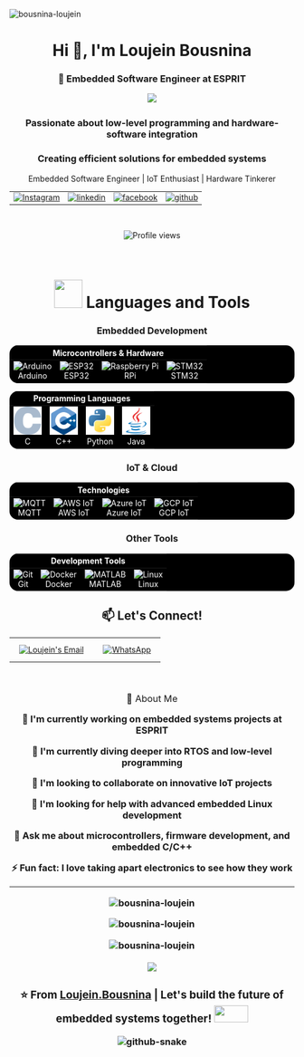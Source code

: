 <p align="left"> 
    <img src="https://komarev.com/ghpvc/?username=bousnina-loujein&label=Profile%20views&color=0e75b6&style=flat" alt="bousnina-loujein" /> 
</p>

<h1 align="center">Hi 👋, I'm <span class="name">Loujein Bousnina</span></h1>
<h3 align="center">🚀 Embedded Software Engineer at ESPRIT</h3>

<!-- Intro -->
<p style="margin: 15px;" align="center">
    <img src="https://readme-typing-svg.herokuapp.com?duration=2000&color=EBD41B&center=true&vCenter=true&lines=Embedded+Systems+Engineer;IoT+Developer;Firmware+Specialist">
    <h3 align="center">Passionate about low-level programming and hardware-software integration</h3>
    <h3 align="center">Creating efficient solutions for embedded systems</h3>
</p>

<p align="center">
Embedded Software Engineer | IoT Enthusiast | Hardware Tinkerer </p>

<div align="center">
<table>
  <tr>
    <td align="center">
      <a href="https://www.instagram.com/loujein3260/" target="_blank">
        <img src="https://bentos.jkominovic.dev/api/v1/bento-cards?url=https%3A%2F%2Fwww.instagram.com%2Floujein3260%2F&subtitle=@loujein3260&size=square" alt="Instagram">
      </a>
    </td>
    <td align="center">
      <a href="https://www.linkedin.com/in/bousnina-loujein-5965a2194/" target="_blank">
        <img src="https://bentos.jkominovic.dev/api/v1/bento-cards?url=https%3A%2F%2Fwww.linkedin.com%2Fin%2Fbousnina-loujein-5965a2194%2F&subtitle=@loujein-bousnina&size=square" alt="linkedin">
      </a>
    </td>
    <td align="center">
      <a href="https://www.facebook.com/majdoub.loujein1211/" target="_blank">
        <img src="https://bentos.jkominovic.dev/api/v1/bento-cards?url=https%3A%2F%2Ffacebook.com%2Fmajdoub.loujein1211&subtitle=@loujein-bousnina&size=square" alt="facebook">
      </a>
    </td>
     <td align="center">
      <a href="https://github.com/bousnina-loujein" target="_blank">
        <img src="https://bentos.jkominovic.dev/api/v1/bento-cards?url=https%3A%2F%2Fgithub.com%2Fbousnina-loujein&subtitle=%2Floujein-bousnina&size=square" alt="github">
      </a>
    </td>
  </tr>
</table>

<br>

<p align="center">
  <img src="https://komarev.com/ghpvc/?username=bousnina-loujein&color=blueviolet&style=flat-square&label=Profile+Views" alt="Profile views" width="200" height="35">
</p>

<br>

<!-- Technos -->
<h1 align="center"><img src="https://media2.giphy.com/media/QssGEmpkyEOhBCb7e1/giphy.gif?cid=ecf05e47a0n3gi1bfqntqmob8g9aid1oyj2wr3ds3mg700bl&rid=giphy.gif" width="50px" height="50px"> Languages and Tools </h1>

<h3 align="center">Embedded Development</h3>

<div align="center">
<table style="background-color: black; color: white; border: none; border-radius: 15px; overflow: hidden;">
  <thead>
    <tr>
      <th colspan="8" align="center" style="color: white;">Microcontrollers & Hardware</th>
    </tr>
  </thead>
  <tbody>
    <tr>
      <td align="center" style="border: none;">
        <img src="https://cdn.worldvectorlogo.com/logos/arduino-1.svg" width="50" height="50" alt="Arduino"/><br>Arduino
      </td>
      <td align="center" style="border: none;">
        <img src="https://upload.wikimedia.org/wikipedia/commons/a/ae/Espressif_Logo.svg" width="50" height="50" alt="ESP32"/><br>ESP32
      </td>
      <td align="center" style="border: none;">
        <img src="https://upload.wikimedia.org/wikipedia/commons/8/8a/Raspberry_Pi_Logo_2016.svg" width="50" height="50" alt="Raspberry Pi"/><br>RPi
      </td>
      <td align="center" style="border: none;">
        <img src="https://upload.wikimedia.org/wikipedia/commons/7/71/STM32_Logo.png" width="50" height="50" alt="STM32"/><br>STM32
      </td>
    </tr>
  </tbody>
</table>
</div>

<div align="center">
<table style="background-color: black; color: white; border: none; border-radius: 15px; overflow: hidden;">
  <thead>
    <tr>
      <th colspan="8" align="center" style="color: white;">Programming Languages</th>
    </tr>
  </thead>
  <tbody>
    <tr>
      <td align="center" style="border: none;">
        <img src="https://raw.githubusercontent.com/devicons/devicon/master/icons/c/c-original.svg" width="50" height="50" alt="C"/><br>C
      </td>
      <td align="center" style="border: none;">
        <img src="https://raw.githubusercontent.com/devicons/devicon/master/icons/cplusplus/cplusplus-original.svg" width="50" height="50" alt="C++"/><br>C++
      </td>
      <td align="center" style="border: none;">
        <img src="https://raw.githubusercontent.com/devicons/devicon/master/icons/python/python-original.svg" width="50" height="50" alt="Python"/><br>Python
      </td>
      <td align="center" style="border: none;">
        <img src="https://raw.githubusercontent.com/devicons/devicon/master/icons/java/java-original.svg" width="50" height="50" alt="Java"/><br>Java
      </td>
    </tr>
  </tbody>
</table>
</div>

<h3 align="center">IoT & Cloud</h3>

<div align="center">
<table style="background-color: black; color: white; border: none; border-radius: 15px; overflow: hidden;">
  <thead>
    <tr>
      <th colspan="8" align="center" style="color: white;">Technologies</th>
    </tr>
  </thead>
  <tbody>
    <tr>
      <td align="center" style="border: none;">
        <img src="https://www.vectorlogo.zone/logos/mqtt/mqtt-icon.svg" width="50" height="50" alt="MQTT"/><br>MQTT
      </td>
      <td align="center" style="border: none;">
        <img src="https://www.vectorlogo.zone/logos/amazon_aws/amazon_aws-icon.svg" width="50" height="50" alt="AWS IoT"/><br>AWS IoT
      </td>
      <td align="center" style="border: none;">
        <img src="https://www.vectorlogo.zone/logos/microsoft_azure/microsoft_azure-icon.svg" width="50" height="50" alt="Azure IoT"/><br>Azure IoT
      </td>
      <td align="center" style="border: none;">
        <img src="https://www.vectorlogo.zone/logos/google_cloud/google_cloud-icon.svg" width="50" height="50" alt="GCP IoT"/><br>GCP IoT
      </td>
    </tr>
  </tbody>
</table>
</div>

<h3 align="center">Other Tools</h3>

<div align="center">
<table style="background-color: black; color: white; border: none; border-radius: 15px; overflow: hidden;">
  <thead>
    <tr>
      <th colspan="8" align="center" style="color: white;">Development Tools</th>
    </tr>
  </thead>
  <tbody>
    <tr>
      <td align="center" style="border: none;">
        <img src="https://www.vectorlogo.zone/logos/git-scm/git-scm-icon.svg" width="50" height="50" alt="Git"/><br>Git
      </td>
      <td align="center" style="border: none;">
        <img src="https://www.vectorlogo.zone/logos/docker/docker-icon.svg" width="50" height="50" alt="Docker"/><br>Docker
      </td>
      <td align="center" style="border: none;">
        <img src="https://upload.wikimedia.org/wikipedia/commons/2/21/Matlab_Logo.png" width="50" height="50" alt="MATLAB"/><br>MATLAB
      </td>
      <td align="center" style="border: none;">
        <img src="https://www.vectorlogo.zone/logos/linux/linux-icon.svg" width="50" height="50" alt="Linux"/><br>Linux
      </td>
    </tr>
  </tbody>
</table>
</div>

<h2 align="center">📫 Let's Connect!</h2>

<table align="center">
  <tr>
    <td colspan="3" align="center">
      <a href="mailto:majdoub.loujein1211@gmail.com" target="_blank">
        <img src="https://bentos.jkominovic.dev/api/v1/generic-card?icon=sigmail&subtitle=majdoub.loujein1211@gmail.com&size=square" alt="Loujein's Email" style="margin: 10px;">
      </a>
    </td>
    <td align="center">
      <a href="https://bentos.jkominovic.dev/api/v1/generic-card?icon=siwhatsapp&subtitle=Tunisia-+216-XXXXXXXX&size=square" target="_blank">
        <img src="https://bentos.jkominovic.dev/api/v1/generic-card?icon=siwhatsapp&subtitle=Tunisia-+216-XXXXXXXX&size=square" alt="WhatsApp" style="margin: 10px;">
      </a>
    </td>
  </tr>
</table>

<br>

<h3>
<div align="center">

<p style="text-align: center;"><span style="font-weight: lighter;">🚀 About Me</span></p>

<p>🔭 I'm currently working on embedded systems projects at ESPRIT</p>

<p>🌱 I'm currently diving deeper into RTOS and low-level programming</p>

<p>👯 I'm looking to collaborate on innovative IoT projects</p>

<p>🤝 I'm looking for help with advanced embedded Linux development</p>

<p>💬 Ask me about microcontrollers, firmware development, and embedded C/C++</p>

<p>⚡ Fun fact: I love taking apart electronics to see how they work</p>

---

<p align="center">
  <img align="center" src="https://github-readme-stats.vercel.app/api?username=bousnina-loujein&show_icons=true&theme=dark&locale=en" alt="bousnina-loujein" />
</p>

<p align="center">
  <img align="center" src="https://github-readme-streak-stats.herokuapp.com/?user=bousnina-loujein&theme=dark" alt="bousnina-loujein" />
</p>

<p align="center">
  <img align="center" src="https://github-readme-stats.vercel.app/api/top-langs?username=bousnina-loujein&show_icons=true&theme=dark&locale=en&layout=compact" alt="bousnina-loujein" />
</p>

<p align="center">
    <img align="center" src="https://media.giphy.com/media/v1.Y2lkPTc5MGI3NjExc3J4dWU0d2R5dGJ1b2V1d2V3eWJ1c2VxZ3J6bWQ1Y2R4dGJ0eWx4eCZlcD12MV9pbnRlcm5hbF9naWZfYnlfaWQmY3Q9Zw/xT5LMHxhOfscxPfIfm/giphy.gif">
</p>

<h3>
<div align="center">
  
⭐️ From [Loujein.Bousnina](https://github.com/bousnina-loujein) | Let's build the future of embedded systems together! <img src='https://raw.githubusercontent.com/ShahriarShafin/ShahriarShafin/main/Assets/handshake.gif' width="60px" height="30px">
</div>
</h3>

<picture>
  <source media="(prefers-color-scheme: dark)" srcset="https://raw.githubusercontent.com/tobiasmeyhoefer/tobiasmeyhoefer/output/github-snake-dark.svg" />
  <source media="(prefers-color-scheme: light)" srcset="https://raw.githubusercontent.com/tobiasmeyhoefer/tobiasmeyhoefer/output/github-snake.svg" />
  <img alt="github-snake" src="https://raw.githubusercontent.com/tobiasmeyhoefer/tobiasmeyhoefer/output/github-snake.svg" />
</picture>
